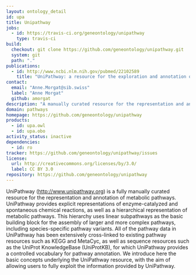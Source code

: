 ```yaml
---
layout: ontology_detail
id: upa
title: Unipathway
jobs:
  - id: https://travis-ci.org/geneontology/unipathway
    type: travis-ci
build:
  checkout: git clone https://github.com/geneontology/unipathway.git
  system: git
  path: "."
publications:
  - id: http://www.ncbi.nlm.nih.gov/pubmed/22102589
    title: "UniPathway: a resource for the exploration and annotation of metabolic pathways"
contact:
  email: "Anne.Morgat@sib.swiss"
  label: "Anne Morgat"
  github: amorgat
description: "A manually curated resource for the representation and annotation of metabolic pathways"
domain: pathways
homepage: https://github.com/geneontology/unipathway
products:
  - id: upa.owl
  - id: upa.obo
activity_status: inactive
dependencies:
  - id: ro
tracker: https://github.com/geneontology/unipathway/issues
license:
  url: http://creativecommons.org/licenses/by/3.0/
  label: CC BY 3.0
repository: https://github.com/geneontology/unipathway
---
```


UniPathway (http://www.unipathway.org) is a fully manually curated resource for the representation and annotation of metabolic pathways. UniPathway provides explicit representations of enzyme-catalyzed and spontaneous chemical reactions, as well as a hierarchical representation of metabolic pathways. This hierarchy uses linear subpathways as the basic building block for the assembly of larger and more complex pathways, including species-specific pathway variants. All of the pathway data in UniPathway has been extensively cross-linked to existing pathway resources such as KEGG and MetaCyc, as well as sequence resources such as the UniProt KnowledgeBase (UniProtKB), for which UniPathway provides a controlled vocabulary for pathway annotation. We introduce here the basic concepts underlying the UniPathway resource, with the aim of allowing users to fully exploit the information provided by UniPathway.
